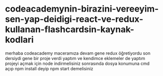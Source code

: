 # codeacademynin-birazini-vereeyim-sen-yap-deidigi-react-ve-redux-kullanan-flashcardsin-kaynak-kodlari
merhaba codeacademy maceramıza devam gene redux öğretiyordu son dersiydi gene bir proje verdi yaptım ve kendimce eklemeler de yaptım projeyi açmak için node indirmelisiniz sonrasında dosya konumuna cmd açıp npm install deyip npm start demelisiniz
